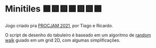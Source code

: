 # Minitiles 🟪🟨🟨🟩🟨🟨🟪

Jogo criado pra [PROCJAM 2021](https://itch.io/jam/procjam), por Tiago e Ricardo.

O script de desenho do tabuleiro é baseado em um algoritmo de [random walk](https://en.wikipedia.org/wiki/Random_walk) guiado em um grid 2D, com algumas simplificações.
